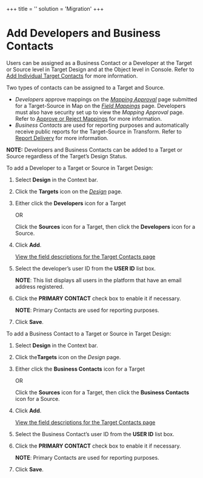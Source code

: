 +++
title = ''
solution = 'Migration'
+++

# Add Developers and Business Contacts

Users can be assigned as a Business Contact or a Developer at the Target
or Source level in Target Design and at the Object level in Console.
Refer to [Add Individual Target
Contacts](../../Console/Use_Cases/Add_Target_Contacts_to_Objects.htm#Add2)
for more information.

Two types of contacts can be assigned to a Target and Source.

  - *Developers* approve mappings on the *[Mapping
    Approval](../../Map/Page_Desc/Mapping_Approval_H.htm)* page
    submitted for a Target-Source in Map on the *[Field
    Mappings](../../Map/Page_Desc/Field_Mappings_H.htm)* page.
    Developers must also have security set up to view the *Mapping
    Approval* page. Refer to [Approve or Reject
    Mappings](../../Map/Use_Cases/Approve_or_Reject_Mappings.htm) for
    more information.
  - *Business Contacts* are used for reporting purposes and
    automatically receive public reports for the Target–Source in
    Transform. Refer to [Report
    Delivery](../../Transform/Use_Cases/Report_Delivery_Overview.htm)
    for more information.

**NOTE:** Developers and Business Contacts can be added to a Target or
Source regardless of the Target’s Design Status.

To add a Developer to a Target or Source in Target Design:

1.  Select **Design** in the Context bar.

2.  Click the <span style="font-weight: bold;">Targets</span> icon on
    the *[Design](../Page_Desc/Design.htm)* page.

3.  Either click the **Developers** icon for a Target
    
    OR
    
    Click the **Sources** icon for a Target, then click the
    **Developers** icon for a Source.

4.  Click **Add**.
    
    [View the field descriptions for the Target Contacts
    page](../Page_Desc/Target_Contacts.htm)

5.  Select the developer’s user ID from the **USER ID** list box.
    
    **NOTE**: This list displays all users in the platform that have an
    email address registered.

6.  Click the **PRIMARY CONTACT** check box to enable it if necessary.
    
    **NOTE**: Primary Contacts are used for reporting purposes.

7.  Click **Save**.

To add a Business Contact to a Target or Source in Target Design:

1.  Select **Design** in the Context bar.

2.  Click the<span style="font-weight: bold;">Targets</span> icon on the
    *Design* page.

3.  Either click the **Business Contacts** icon for a Target
    
    OR
    
    Click the **Sources** icon for a Target, then click the **Business
    Contacts** icon for a Source.

4.  Click **Add**.
    
    [View the field descriptions for the Target Contacts
    page](../Page_Desc/Target_Contacts.htm)

5.  Select the Business Contact’s user ID from the **USER ID** list box.

6.  Click the **PRIMARY CONTACT** check box to enable it if necessary.
    
    **NOTE**: Primary Contacts are used for reporting purposes.

7.  Click **Save**.
